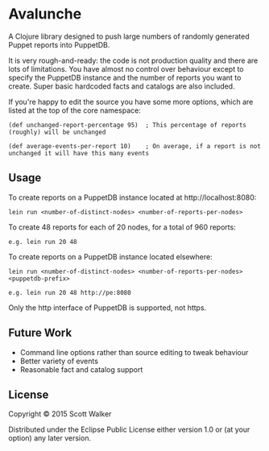 # Avalunche

A Clojure library designed to push large numbers of randomly generated Puppet reports into PuppetDB.

It is very rough-and-ready: the code is not production quality and there are lots of limitations. You have almost no
control over behaviour except to specify the PuppetDB instance and the number of reports you want to create. Super basic
hardcoded facts and catalogs are also included.

If you're happy to edit the source you have some more options, which are listed at the top of the core namespace:

    (def unchanged-report-percentage 95)  ; This percentage of reports (roughly) will be unchanged

    (def average-events-per-report 10)    ; On average, if a report is not unchanged it will have this many events

## Usage

To create reports on a PuppetDB instance located at http://localhost:8080:

    lein run <number-of-distinct-nodes> <number-of-reports-per-nodes>

To create 48 reports for each of 20 nodes, for a total of 960 reports:

    e.g. lein run 20 48

To create reports on a PuppetDB instance located elsewhere:

    lein run <number-of-distinct-nodes> <number-of-reports-per-nodes> <puppetdb-prefix>

    e.g. lein run 20 48 http://pe:8080

Only the http interface of PuppetDB is supported, not https.

## Future Work

* Command line options rather than source editing to tweak behaviour
* Better variety of events
* Reasonable fact and catalog support

## License

Copyright © 2015 Scott Walker

Distributed under the Eclipse Public License either version 1.0 or (at
your option) any later version.
